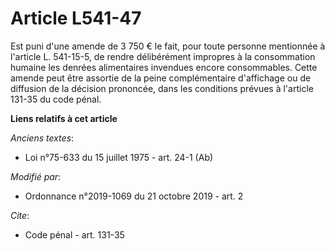 # Article L541-47

Est puni d'une amende de 3 750 € le fait, pour toute personne mentionnée à l'article L. 541-15-5, de rendre délibérément
impropres à la consommation humaine les denrées alimentaires invendues encore consommables. Cette amende peut être assortie
de la peine complémentaire d'affichage ou de diffusion de la décision prononcée, dans les conditions prévues à l'article
131-35 du code pénal.

**Liens relatifs à cet article**

_Anciens textes_:

  - Loi n°75-633 du 15 juillet 1975 - art. 24-1 (Ab)

_Modifié par_:

  - Ordonnance n°2019-1069 du 21 octobre 2019 - art. 2

_Cite_:

  - Code pénal - art. 131-35

